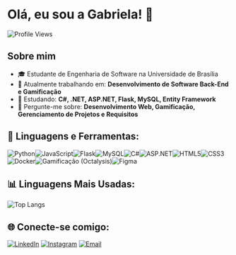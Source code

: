 # Olá, eu sou a Gabriela! 👋

![Profile Views](https://komarev.com/ghpvc/?username=Ggabrieladouradof&color=blue)

## Sobre mim
- 🎓 Estudante de Engenharia de Software na Universidade de Brasília
- 🔭 Atualmente trabalhando em: **Desenvolvimento de Software Back-End e Gamificação**
- 🌱 Estudando: **C#, .NET, ASP.NET, Flask, MySQL, Entity Framework**
- 💬 Pergunte-me sobre: **Desenvolvimento Web, Gamificação, Gerenciamento de Projetos e Requisitos**

## 🚀 Linguagens e Ferramentas:
<div style="display: flex; align-items: center; flex-wrap: wrap;">
  <img src="https://img.shields.io/badge/-Python-3776AB?style=for-the-badge&logo=python&logoColor=white" alt="Python"/>
  <img src="https://img.shields.io/badge/-JavaScript-F7DF1E?style=for-the-badge&logo=javascript&logoColor=black" alt="JavaScript"/>
  <img src="https://img.shields.io/badge/-Flask-000000?style=for-the-badge&logo=flask&logoColor=white" alt="Flask"/>
  <img src="https://img.shields.io/badge/-MySQL-4479A1?style=for-the-badge&logo=mysql&logoColor=white" alt="MySQL"/>
  <img src="https://img.shields.io/badge/-C%23-239120?style=for-the-badge&logo=c-sharp&logoColor=white" alt="C#"/>
  <img src="https://img.shields.io/badge/-ASP.NET-512BD4?style=for-the-badge&logo=.net&logoColor=white" alt="ASP.NET"/>
  <img src="https://img.shields.io/badge/-HTML5-E34F26?style=for-the-badge&logo=html5&logoColor=white" alt="HTML5"/>
  <img src="https://img.shields.io/badge/-CSS3-1572B6?style=for-the-badge&logo=css3&logoColor=white" alt="CSS3"/>
  <img src="https://img.shields.io/badge/-Docker-2496ED?style=for-the-badge&logo=docker&logoColor=white" alt="Docker"/>
  <img src="https://img.shields.io/badge/-Gamificação (Octalysis)-FFD700?style=for-the-badge&logo=game-controller&logoColor=black" alt="Gamificação (Octalysis)"/>
  <img src="https://img.shields.io/badge/-Figma-F24E1E?style=for-the-badge&logo=figma&logoColor=white" alt="Figma"/>
</div>

## 📊 Linguagens Mais Usadas:
![Top Langs](https://github-readme-stats.vercel.app/api/top-langs/?username=gabrieladouradof&layout=compact&theme=radical)

## 🌐 Conecte-se comigo:
[![LinkedIn](https://img.shields.io/badge/-LinkedIn-0077B5?style=for-the-badge&logo=linkedin&logoColor=white)](https://www.linkedin.com/in/gabriela-dourado-fran%C3%A7a-13ba4022b/)
[![Instagram](https://img.shields.io/badge/-Instagram-E4405F?style=for-the-badge&logo=instagram&logoColor=white)](https://instagram.com/dodocoding)
[![Email](https://img.shields.io/badge/-Email-D14836?style=for-the-badge&logo=gmail&logoColor=white)](gdourado.066@gmail.com)
